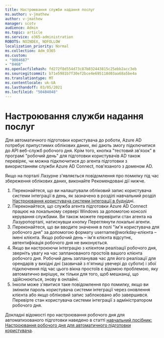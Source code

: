 ```yaml
---
title: Настроювання служби надання послуг
ms.author: v-jmathew
author: v-jmathew
manager: scotv
audience: Admin
ms.topic: article
ms.service: o365-administration
ROBOTS: NOINDEX, NOFOLLOW
localization_priority: Normal
ms.collection: Adm_O365
ms.custom:
- "9004687"
- "8468"
ms.openlocfilehash: fd272f8d554d73c87b832443815c25ebb2acc3eb
ms.sourcegitcommit: b71e5981b7f30ef2bce4e695118d03aa68a5be4a
ms.translationtype: MT
ms.contentlocale: uk-UA
ms.lasthandoff: 03/05/2021
ms.locfileid: "50484048"
---
```

# <a name="configuring-the-provision-service"></a>Настроювання служби надання послуг

Для автоматичного підготовки користувача до роботи, Azure AD потребує припустимих облікових даних, які дають змогу підключитися до API веб-служб робочого дня. Крім того, кнопка "тестовий зв'язок" в програмі "робочий день" для підготовки користувачів AD також перевіряє, чи можна підключитися до агента підготовки з використанням служби Azure AD Connect, пов'язаного з доменом AD.

Якщо на порталі Лазурне з'являється повідомлення про помилку під час збереження облікових даних, виконайте Рекомендовані дії нижче.

1. Переконайтеся, що ви налаштували обліковий запис користувача системи інтеграції в день, як зазначено в розділі навчальний розділ [Настроювання користувача системи інтеграції в будні](https://docs.microsoft.com/azure/active-directory/saas-apps/workday-inbound-tutorial)дні.
2. Переконайтеся, що служба агента підготовки Azure AD Connect працює на локальному сервері Windows за допомогою консолі керування службами. Ви також можете перевірити стан агента на Лазуропорталі, натиснувши кнопку Переглянути локальні агенти.
3. Переконайтеся, що ви вводите значення в полі "ім'я користувача для робочого дня" за допомогою формату username@workday-клієнта – імені клієнта. Якщо робочий день – ім'я клієнта відсутнє, автентифікація робочого дня не виконується.
4. Якщо ви настроюючи інтеграцію з клієнтом реалізації робочого дня, зверніть увагу на час запланованого простоїв вашого клієнта робочого дня. Робочий день запланував час для його реалізації для орендарів у вихідні дні (зазвичай з п'ятниці увечері до суботи) і збої підключення під час цього вікна простоїв є відомою проблемою, яку автоматично вирішує, як тільки для того, щоб мешканці, що здійснюються, знову в онлайні.
5. Інколи може з'явитися таке повідомлення про помилку, якщо ви змінили пароль користувача системи інтеграції через оновлення клієнта або якщо обліковий запис заблоковано або завершився. Перевірте стан користувача системи інтеграції з адміністратором робочого дня.

Докладні відомості про настроювання робочого дня для автоматизованого підготовки наведено в статті [навчальний посібник: Настроювання робочого дня для автоматичного підготовки користувача](https://docs.microsoft.com/azure/active-directory/saas-apps/workday-inbound-tutorial).

